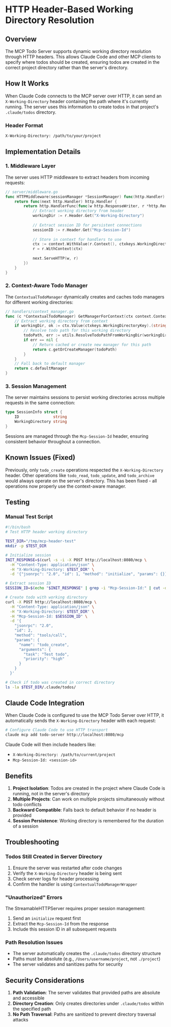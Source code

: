 # HTTP Header-Based Working Directory Resolution

## Overview

The MCP Todo Server supports dynamic working directory resolution through HTTP headers. This allows Claude Code and other MCP clients to specify where todos should be created, ensuring todos are created in the correct project directory rather than the server's directory.

## How It Works

When Claude Code connects to the MCP server over HTTP, it can send an `X-Working-Directory` header containing the path where it's currently running. The server uses this information to create todos in that project's `.claude/todos` directory.

### Header Format

```
X-Working-Directory: /path/to/your/project
```

## Implementation Details

### 1. Middleware Layer

The server uses HTTP middleware to extract headers from incoming requests:

```go
// server/middleware.go
func HTTPMiddleware(sessionManager *SessionManager) func(http.Handler) http.Handler {
    return func(next http.Handler) http.Handler {
        return http.HandlerFunc(func(w http.ResponseWriter, r *http.Request) {
            // Extract working directory from header
            workingDir := r.Header.Get("X-Working-Directory")
            
            // Extract session ID for persistent connections
            sessionID := r.Header.Get("Mcp-Session-Id")
            
            // Store in context for handlers to use
            ctx := context.WithValue(r.Context(), ctxkeys.WorkingDirectoryKey, workingDir)
            r = r.WithContext(ctx)
            
            next.ServeHTTP(w, r)
        })
    }
}
```

### 2. Context-Aware Todo Manager

The `ContextualTodoManager` dynamically creates and caches todo managers for different working directories:

```go
// handlers/context_manager.go
func (c *ContextualTodoManager) GetManagerForContext(ctx context.Context) *core.TodoManager {
    // Extract working directory from context
    if workingDir, ok := ctx.Value(ctxkeys.WorkingDirectoryKey).(string); ok && workingDir != "" {
        // Resolve todo path for this working directory
        todoPath, err := utils.ResolveTodoPathFromWorkingDir(workingDir)
        if err == nil {
            // Return cached or create new manager for this path
            return c.getOrCreateManager(todoPath)
        }
    }
    // Fall back to default manager
    return c.defaultManager
}
```

### 3. Session Management

The server maintains sessions to persist working directories across multiple requests in the same connection:

```go
type SessionInfo struct {
    ID               string
    WorkingDirectory string
}
```

Sessions are managed through the `Mcp-Session-Id` header, ensuring consistent behavior throughout a connection.

## Known Issues (Fixed)

Previously, only `todo_create` operations respected the `X-Working-Directory` header. Other operations like `todo_read`, `todo_update`, and `todo_archive` would always operate on the server's directory. This has been fixed - all operations now properly use the context-aware manager.

## Testing

### Manual Test Script

```bash
#!/bin/bash
# Test HTTP header working directory

TEST_DIR="/tmp/mcp-header-test"
mkdir -p $TEST_DIR

# Initialize session
INIT_RESPONSE=$(curl -s -i -X POST http://localhost:8080/mcp \
  -H "Content-Type: application/json" \
  -H "X-Working-Directory: $TEST_DIR" \
  -d '{"jsonrpc": "2.0", "id": 1, "method": "initialize", "params": {}}')

# Extract session ID
SESSION_ID=$(echo "$INIT_RESPONSE" | grep -i "Mcp-Session-Id:" | cut -d' ' -f2 | tr -d '\r')

# Create todo with working directory
curl -X POST http://localhost:8080/mcp \
  -H "Content-Type: application/json" \
  -H "X-Working-Directory: $TEST_DIR" \
  -H "Mcp-Session-Id: $SESSION_ID" \
  -d '{
    "jsonrpc": "2.0",
    "id": 2,
    "method": "tools/call",
    "params": {
      "name": "todo_create",
      "arguments": {
        "task": "Test todo",
        "priority": "high"
      }
    }
  }'

# Check if todo was created in correct directory
ls -la $TEST_DIR/.claude/todos/
```

## Claude Code Integration

When Claude Code is configured to use the MCP Todo Server over HTTP, it automatically sends the `X-Working-Directory` header with each request:

```bash
# Configure Claude Code to use HTTP transport
claude mcp add todo-server http://localhost:8080/mcp
```

Claude Code will then include headers like:
- `X-Working-Directory: /path/to/current/project`
- `Mcp-Session-Id: <session-id>`

## Benefits

1. **Project Isolation**: Todos are created in the project where Claude Code is running, not in the server's directory
2. **Multiple Projects**: Can work on multiple projects simultaneously without todo conflicts
3. **Backward Compatible**: Falls back to default behavior if no header is provided
4. **Session Persistence**: Working directory is remembered for the duration of a session

## Troubleshooting

### Todos Still Created in Server Directory

1. Ensure the server was restarted after code changes
2. Verify the `X-Working-Directory` header is being sent
3. Check server logs for header processing
4. Confirm the handler is using `ContextualTodoManagerWrapper`

### "Unauthorized" Errors

The StreamableHTTPServer requires proper session management:
1. Send an `initialize` request first
2. Extract the `Mcp-Session-Id` from the response
3. Include this session ID in all subsequent requests

### Path Resolution Issues

- The server automatically creates the `.claude/todos` directory structure
- Paths must be absolute (e.g., `/Users/username/project`, not `./project`)
- The server validates and sanitizes paths for security

## Security Considerations

1. **Path Validation**: The server validates that provided paths are absolute and accessible
2. **Directory Creation**: Only creates directories under `.claude/todos` within the specified path
3. **No Path Traversal**: Paths are sanitized to prevent directory traversal attacks